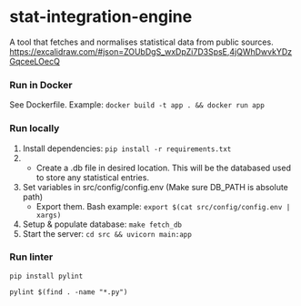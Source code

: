 # stat-integration-engine

A tool that fetches and normalises statistical data from public sources.
https://excalidraw.com/#json=ZOUbDgS_wxDpZi7D3SpsE,4jQWhDwvkYDzGqceeLOecQ

### Run in Docker
See Dockerfile. Example: 
`docker build -t app . && docker run app`

### Run locally
1. Install dependencies: `pip install -r requirements.txt`
2. - Create a .db file in desired location. This will be the databased used to store any statistical entries.
3. Set variables in src/config/config.env (Make sure DB_PATH is absolute path)
   - Export them. Bash example: `export $(cat src/config/config.env | xargs)`
4. Setup & populate database: `make fetch_db` 
5. Start the server: `cd src && uvicorn main:app`

### Run linter
`pip install pylint`

`pylint $(find . -name "*.py")` 
